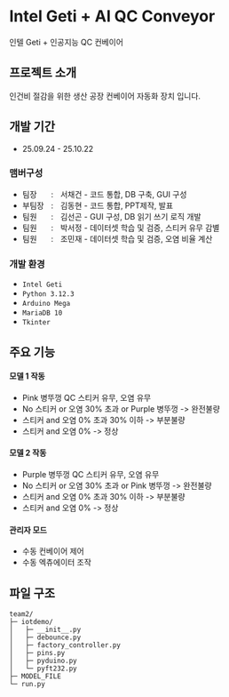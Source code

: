 # Intel Geti + AI QC Conveyor
인텔 Geti + 인공지능 QC 컨베이어


## 프로젝트 소개
인건비 절감을 위한 생산 공장 컨베이어 자동화 장치 입니다.
<br>

## 개발 기간
* 25.09.24 - 25.10.22

### 맴버구성
 - 팀장ㅤㅤ:ㅤ서채건 - 코드 통합, DB 구축, GUI 구성
 - 부팀장ㅤ:ㅤ김동현 - 코드 통합, PPT제작, 발표
 - 팀원ㅤㅤ:ㅤ김선곤 - GUI 구성, DB 읽기 쓰기 로직 개발
 - 팀원ㅤㅤ:ㅤ박서정 - 데이터셋 학습 및 검증, 스티커 유무 감별
 - 팀원ㅤㅤ:ㅤ조민재 - 데이터셋 학습 및 검증, 오염 비율 계산

### 개발 환경
- `Intel Geti`
- `Python 3.12.3`
- `Arduino Mega`
- `MariaDB 10`
- `Tkinter`

## 주요 기능
#### 모델 1 작동
- Pink 병뚜껑 QC 스티커 유무, 오염 유무
- No 스티커 or 오염 30% 초과 or Purple 병뚜껑 -> 완전불량
- 스티커 and 오염 0% 초과 30% 이하 -> 부분불량
- 스티커 and 오염 0% -> 정상

#### 모델 2 작동
- Purple 병뚜껑 QC 스티커 유무, 오염 유무
- No 스티커 or 오염 30% 초과 or Pink 병뚜껑 -> 완전불량
- 스티커 and 오염 0% 초과 30% 이하 -> 부분불량
- 스티커 and 오염 0% -> 정상

#### 관리자 모드
- 수동 컨베이어 제어
- 수동 엑츄에이터 조작

## 파일 구조
```
team2/
├─ iotdemo/
│   ├─ __init__.py
│   ├─ debounce.py
│   ├─ factory_controller.py
│   ├─ pins.py
│   ├─ pyduino.py
│   └─ pyft232.py
├─ MODEL_FILE
└─ run.py
```
